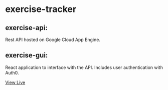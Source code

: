 # exercise-tracker
## exercise-api:
Rest API hosted on Google Cloud App Engine.

## exercise-gui:
React application to interface with the API. Includes user authentication with Auth0.

[View Live]()